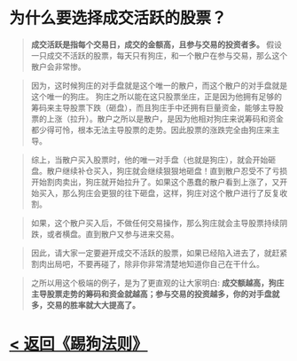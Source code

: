 # 为什么要选择成交活跃的股票？

> **成交活跃是指每个交易日，成交的金额高，且参与交易的投资者多。** 假设一只成交不活跃的股票，每天只有狗庄，和一个散户在参与交易，那么这个散户会非常惨。

> 因为，这时候狗庄的对手盘就是这个唯一的散户，而这个散户的对手盘就是这个唯一的狗庄。 狗庄之所以能在这只股票坐庄，正是因为他拥有足够的筹码来主导股票下跌（砸盘），而且狗庄手中还拥有巨量资金，能够主导股票的上涨（拉升）。散户之所以是散户，是因为他相对狗庄来说筹码和资金都少得可怜，根本无法主导股票的走势。因此股票的涨跌完全由狗庄来主导。

> 综上，当散户买入股票时，他的唯一对手盘（也就是狗庄），就会开始砸盘。散户继续补仓买入，狗庄就会继续狠狠地砸盘！直到散户忍受不了亏损开始割肉卖出，狗庄就开始拉升了。如果这个愚蠢的散户看到上涨了，又开始买入，那么狗庄会更狠的往下砸盘，这样，狗庄对这个散户进行了反复收割。

> 如果，这个散户买入后，不做任何交易操作，那么狗庄就会主导股票持续阴跌，或者横盘。直到散户又参与进来交易。

> 因此，请大家一定要避开成交不活跃的股票，如果已经陷入进去了，就赶紧割肉出局吧，不要再碰了，除非你非常清楚地知道你自己在干什么。

> 之所以用这个极端的例子，是为了更直观的让大家明白: **成交额越高，狗庄主导股票走势的筹码和资金就越高；参与交易的投资越多，你的对手盘就多，交易的胜率就大大提高了。**

# [< 返回《踢狗法则》](../README.md)
